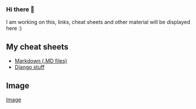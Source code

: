 ### Hi there 👋

I am working on this, links, cheat sheets and other material will be displayed here :)

## My cheat sheets
* [Markdown (.MD files)](my_cheat_sheets/markdown/README.md)
* [Django stuff](my_cheat_sheets/django/README.md)


## Image


[Image](https://scontent-muc2-1.cdninstagram.com/v/t51.2885-15/e15/11252144_1396287577368768_226240493_n.jpg?tp=1&_nc_ht=scontent-muc2-1.cdninstagram.com&_nc_cat=100&_nc_ohc=NTPRhlr934UAX82hZJ6&edm=AP_V10EBAAAA&ccb=7-4&oh=5301932f013952dddfa8793998e51d76&oe=60B3B7E9&_nc_sid=4f375e)


<!--
**ramiboutas/ramiboutas** is a ✨ _special_ ✨ repository because its `README.md` (this file) appears on your GitHub profile.

Here are some ideas to get you started:

- 🔭 I’m currently working as Service engineer at [AIP](https://www.aip-automotive.de/en/)
- 🌱 I’m currently learning Django,
- 👯 I’m looking to collaborate on Django projects
- 🤔 I’m looking for help with everything in life, but I am able to figure it out my self
- 📫 How to reach me via:
  - [Linkedin](https://www.linkedin.com/in/ramiboutas/)
  - [Telegram](https://t.me/ramiboutas)
  - [Instagram](https://www.instagram.com/ramiboutas/)
- 😄 Pronouns: ...
- ⚡ Fun fact:
  - I was born at home
[Foto where I was born](images/birthlocation.jpg)  
  -
-->

